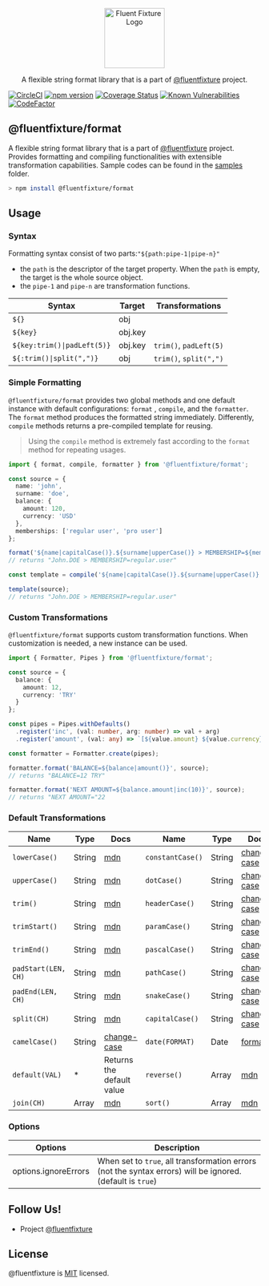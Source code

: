 <p align="center">
  <a href="https://github.com/fluentfixture" target="blank"><img src="https://i.imgur.com/qLGGhTh.jpg" width="120" alt="Fluent Fixture Logo" /></a>
</p>

<p align="center">A flexible string format library that is a part of <a href="https://github.com/fluentfixture">@fluentfixture</a> project.</p>

[![CircleCI](https://circleci.com/gh/fluentfixture/fluentfixture/tree/main.svg?style=svg)](https://circleci.com/gh/fluentfixture/fluentfixture/tree/main)
[![npm version](https://badge.fury.io/js/@fluentfixture%2Fformat.svg)](https://badge.fury.io/js/@fluentfixture%2Fformat)
[![Coverage Status](https://coveralls.io/repos/github/fluentfixture/fluentfixture/badge.svg?branch=main)](https://coveralls.io/github/fluentfixture/fluentfixture?branch=main)
[![Known Vulnerabilities](https://snyk.io/test/github/fluentfixture/fluentfixture/badge.svg)](https://snyk.io/test/github/fluentfixture/fluentfixture)
[![CodeFactor](https://www.codefactor.io/repository/github/fluentfixture/fluentfixture/badge)](https://www.codefactor.io/repository/github/fluentfixture/fluentfixture)

## @fluentfixture/format

A flexible string format library that is a part of [@fluentfixture](https://github.com/fluentfixture) project. Provides
formatting and compiling functionalities with extensible transformation capabilities. Sample codes can be found in
the [samples](https://github.com/fluentfixture/fluentfixture/tree/main/sample/format) folder.

```bash
> npm install @fluentfixture/format
```

## Usage

### Syntax

Formatting syntax consist of two parts:`"${path:pipe-1|pipe-n}"`

- the `path` is the descriptor of the target property. When the `path` is empty, the target is the whole source object.
- the `pipe-1` and `pipe-n` are transformation functions.

| Syntax                          | Target    | Transformations        |
|---------------------------------|-----------|------------------------|
| `${}`                           | obj       |                        |
| `${key}`                        | obj.key   |                        |
| `${key:trim()\|padLeft(5)}`     | obj.key   | `trim()`, `padLeft(5)` |
| `${:trim()\|split(",")}`        | obj       | `trim()`, `split(",")` |

### Simple Formatting

`@fluentfixture/format` provides two global methods and one default instance with default configurations: `format`
, `compile`, and the `formatter`. The `format` method produces
the formatted string immediately. Differently, `compile` methods returns a pre-compiled template for reusing.

> Using the `compile` method is extremely fast according to the `format` method for repeating usages.

```typescript
import { format, compile, formatter } from '@fluentfixture/format';

const source = {
  name: 'john',
  surname: 'doe',
  balance: {
    amount: 120,
    currency: 'USD'
  },
  memberships: ['regular user', 'pro user']
};

format('${name|capitalCase()}.${surname|upperCase()} > MEMBERSHIP=${memberships.0|dotCase()}', source);
// returns "John.DOE > MEMBERSHIP=regular.user"

const template = compile('${name|capitalCase()}.${surname|upperCase()} > MEMBERSHIP=${memberships.0|dotCase()}');

template(source);
// returns "John.DOE > MEMBERSHIP=regular.user"
```

### Custom Transformations

`@fluentfixture/format` supports custom transformation functions. When customization is needed, a new instance can be
used.

```typescript
import { Formatter, Pipes } from '@fluentfixture/format';

const source = {
  balance: {
    amount: 12, 
    currency: 'TRY'
  }
};

const pipes = Pipes.withDefaults()
  .register('inc', (val: number, arg: number) => val + arg)
  .register('amount', (val: any) => `[${value.amount} ${value.currency}]`);

const formatter = Formatter.create(pipes);

formatter.format('BALANCE=${balance|amount()}', source);
// returns "BALANCE=12 TRY"

formatter.format('NEXT AMOUNT=${balance.amount|inc(10)}', source);
// returns "NEXT AMOUNT="22
```

### Default Transformations

| Name                  | Type   | Docs                       | Name             | Type   | Docs                       |
|-----------------------|--------|----------------------------|------------------|--------|----------------------------|
| `lowerCase()`         | String | [mdn][mdn-string]          | `constantCase()` | String | [change-case][change-case] |
| `upperCase()`         | String | [mdn][mdn-string]          | `dotCase()`      | String | [change-case][change-case] |
| `trim()`              | String | [mdn][mdn-string]          | `headerCase()`   | String | [change-case][change-case] |
| `trimStart()`         | String | [mdn][mdn-string]          | `paramCase()`    | String | [change-case][change-case] |
| `trimEnd()`           | String | [mdn][mdn-string]          | `pascalCase()`   | String | [change-case][change-case] |
| `padStart(LEN, CH)`   | String | [mdn][mdn-string]          | `pathCase()`     | String | [change-case][change-case] |
| `padEnd(LEN, CH)`     | String | [mdn][mdn-string]          | `snakeCase()`    | String | [change-case][change-case] |
| `split(CH)`           | String | [mdn][mdn-string]          | `capitalCase()`  | String | [change-case][change-case] |
| `camelCase()`         | String | [change-case][change-case] | `date(FORMAT)`   | Date   | [format][day-js]           |
| `default(VAL)`        | *      | Returns the default value  | `reverse()`      | Array  | [mdn][mdn-array]           |
| `join(CH)`            | Array  | [mdn][mdn-array]           | `sort()`         | Array  | [mdn][mdn-array]           |

### Options

| Options              | Description                                                                                                |
|----------------------|------------------------------------------------------------------------------------------------------------|
| options.ignoreErrors | When set to `true`, all transformation errors (not the syntax errors) will be ignored. (default is `true`) |

## Follow Us!

- Project [@fluentfixture](https://github.com/fluentfixture)

## License

@fluentfixture is [MIT](https://github.com/fluentfixture/fluentfixture/blob/main/LICENSE) licensed.

[change-case]: https://www.npmjs.com/package/change-case
[day-js]: https://day.js.org/docs/en/display/format
[mdn-string]: https://developer.mozilla.org/en-US/docs/Web/JavaScript/Reference/Global_Objects/String
[mdn-array]: https://developer.mozilla.org/en-US/docs/Web/JavaScript/Reference/Global_Objects/Array

